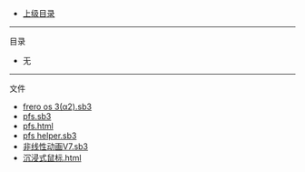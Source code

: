 - [上级目录](../)

---
目录
- 无
---
文件
- [frero os 3(α2).sb3](./frero_os_3(α2).sb3)
- [pfs.sb3](./pfs.sb3)
- [pfs.html](./pfs.html)
- [pfs helper.sb3](./pfs_helper.html)
- [非线性动画V7.sb3](./非线性动画V7.sb3)
- [沉浸式鼠标.html](./沉浸式鼠标.html)
